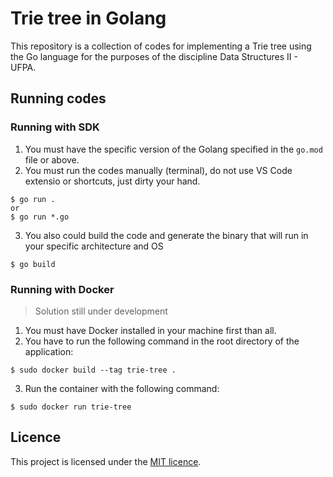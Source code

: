 # Trie tree in Golang

This repository is a collection of codes for implementing a Trie tree using the Go language for the purposes of the discipline Data Structures II - UFPA.

## Running codes

### Running with SDK

1. You must have the specific version of the Golang specified in the `go.mod` file or above.
2. You must run the codes manually (terminal), do not use VS Code extensio or shortcuts, just dirty your hand.
```shell
$ go run . 
or
$ go run *.go
```
3. You also could build the code and generate the binary that will run in your specific architecture and OS
```shell
$ go build
```

### Running with Docker

> Solution still under development

1. You must have Docker installed in your machine first than all.
2. You have to run the following command in the root directory of the application:
```shell
$ sudo docker build --tag trie-tree .
```
3. Run the container with the following command:
```shell
$ sudo docker run trie-tree
```

## Licence

This project is licensed under the [MIT licence](LICENCE.md).
